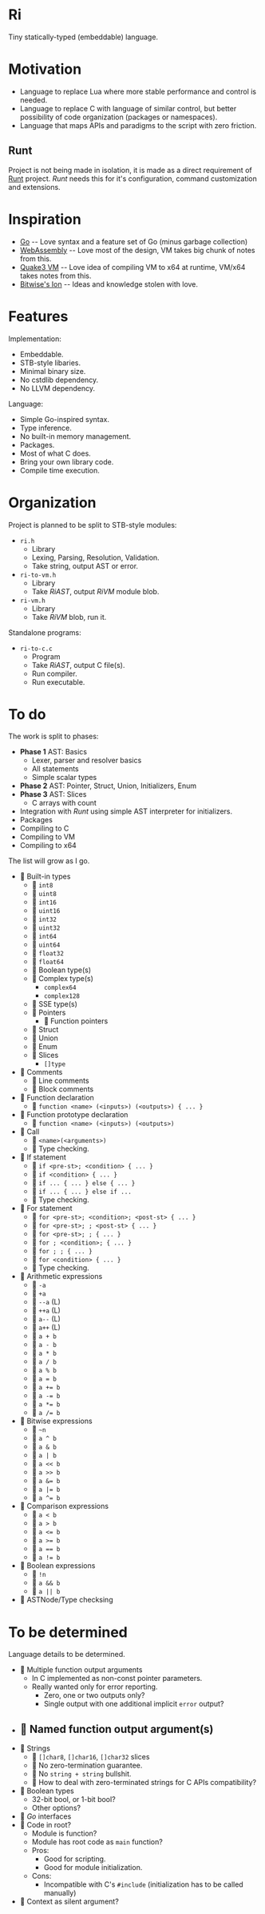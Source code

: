 # Ri

Tiny statically-typed (embeddable) language.

# Motivation

- Language to replace Lua where more stable performance and control is needed.
- Language to replace C with language of similar control, but better possibility of code organization (packages or namespaces).
- Language that maps APIs and paradigms to the script with zero friction.

## Runt

Project is not being made in isolation, it is made as a direct requirement of [Runt](https://github.com/martincohen/Runt) project. _Runt_ needs this for it's configuration, command customization and extensions.

# Inspiration

- [Go](https://golang.org/ref/spec) -- Love syntax and a feature set of Go (minus garbage collection)
- [WebAssembly](https://webassembly.github.io/spec/core/index.html) -- Love most of the design, VM takes big chunk of notes from this.
- [Quake3 VM](https://www.icculus.org/~phaethon/q3mc/q3vm_specs.html) -- Love idea of compiling VM to x64 at runtime, VM/x64 takes notes from this.
- [Bitwise's Ion](https://github.com/pervognsen/bitwise/tree/master/ion) -- Ideas and knowledge stolen with love.

# Features

Implementation:

- Embeddable.
- STB-style libaries.
- Minimal binary size.
- No cstdlib dependency.
- No LLVM dependency.

Language:

- Simple Go-inspired syntax.
- Type inference.
- No built-in memory management.
- Packages.
- Most of what C does.
- Bring your own library code.
- Compile time execution.

# Organization

Project is planned to be split to STB-style modules:

- `ri.h`
    - Library
    - Lexing, Parsing, Resolution, Validation.
    - Take string, output AST or error.
- `ri-to-vm.h`
    - Library
    - Take _RiAST_, output _RiVM_ module blob.
- `ri-vm.h`
    - Library
    - Take _RiVM_ blob, run it.

Standalone programs:

- `ri-to-c.c`
    - Program
    - Take _RiAST_, output C file(s).
    - Run compiler.
    - Run executable.

# To do

The work is split to phases:

- **Phase 1** AST: Basics
    - Lexer, parser and resolver basics
    - All statements
    - Simple scalar types
- **Phase 2** AST: Pointer, Struct, Union, Initializers, Enum
- **Phase 3** AST: Slices
    - C arrays with count
- Integration with _Runt_ using simple AST interpreter for initializers.
- Packages
- Compiling to C
- Compiling to VM
- Compiling to x64

The list will grow as I go.

- :white_square_button: Built-in types
    - :white_square_button: `int8`
    - :white_square_button: `uint8`
    - :white_square_button: `int16`
    - :white_square_button: `uint16`
    - :white_square_button: `int32`
    - :white_square_button: `uint32`
    - :white_square_button: `int64`
    - :white_square_button: `uint64`
    - :white_square_button: `float32`
    - :white_square_button: `float64`
    - :black_square_button: Boolean type(s)
    - :black_square_button: Complex type(s)
        - `complex64`
        - `complex128`
    - :black_square_button: SSE type(s)
    - :black_square_button: Pointers
        - :black_square_button: Function pointers
    - :black_square_button: Struct
    - :black_square_button: Union
    - :black_square_button: Enum
    - :black_square_button: Slices
        - `[]type`
- :black_square_button: Comments
    - :white_square_button: Line comments
    - :black_square_button: Block comments
- :white_square_button: Function declaration
    - :white_square_button: `function <name> (<inputs>) (<outputs>) { ... }`
- :white_square_button: Function prototype declaration
    - :white_square_button: `function <name> (<inputs>) (<outputs>)`
- :white_square_button: Call
    - :white_square_button: `<name>(<arguments>)`
    - :black_square_button: Type checking.
- :white_square_button: If statement
    - :white_square_button: `if <pre-st>; <condition> { ... }`
    - :white_square_button: `if <condition> { ... }`
    - :white_square_button: `if ... { ... } else { ... }`
    - :white_square_button: `if ... { ... } else if ...`
    - :black_square_button: Type checking.
- :white_square_button: For statement
    - :white_square_button: `for <pre-st>; <condition>; <post-st> { ... }`
    - :white_square_button: `for <pre-st>; ; <post-st> { ... }`
    - :white_square_button: `for <pre-st>; ; { ... }`
    - :white_square_button: `for ; <condition>; { ... }`
    - :white_square_button: `for ; ; { ... }`
    - :white_square_button: `for <condition> { ... }`
    - :black_square_button: Type checking.
- :black_square_button: Arithmetic expressions
    - :white_square_button: `-a`
    - :white_square_button: `+a`
    - :black_square_button: `--a` (L)
    - :black_square_button: `++a` (L)
    - :black_square_button: `a--` (L)
    - :black_square_button: `a++` (L)
    - :white_square_button: `a + b`
    - :white_square_button: `a - b`
    - :white_square_button: `a * b`
    - :white_square_button: `a / b`
    - :white_square_button: `a % b`
    - :white_square_button: `a = b`
    - :white_square_button: `a += b`
    - :white_square_button: `a -= b`
    - :white_square_button: `a *= b`
    - :white_square_button: `a /= b`
- :black_square_button: Bitwise expressions
    - :white_square_button: `~n`
    - :white_square_button: `a ^ b`
    - :white_square_button: `a & b`
    - :white_square_button: `a | b`
    - :white_square_button: `a << b`
    - :white_square_button: `a >> b`
    - :white_square_button: `a &= b`
    - :white_square_button: `a |= b`
    - :white_square_button: `a ^= b`
- :black_square_button: Comparison expressions
    - :white_square_button: `a < b`
    - :white_square_button: `a > b`
    - :white_square_button: `a <= b`
    - :white_square_button: `a >= b`
    - :white_square_button: `a == b`
    - :white_square_button: `a != b`
- :black_square_button: Boolean expressions
    - :white_square_button: `!n`
    - :white_square_button: `a && b`
    - :white_square_button: `a || b`
- :black_square_button: ASTNode/Type checksing

# To be determined

Language details to be determined.

- :black_square_button: Multiple function output arguments
    - In C implemented as non-const pointer parameters.
    - Really wanted only for error reporting.
        - Zero, one or two outputs only?
        - Single output with one additional implicit `error` output?
- :white_square_button: Named function output argument(s)
    -
- :white_square_button: Strings
    - :white_square_button: `[]char8`, `[]char16`, `[]char32` slices
    - :white_square_button: No zero-termination guarantee.
    - :white_square_button: No `string + string` bullshit.
    - :black_square_button: How to deal with zero-terminated strings for C APIs compatibility?
- :black_square_button: Boolean types
    - 32-bit bool, or 1-bit bool?
    - Other options?
- :black_square_button: _Go_ interfaces
- :black_square_button: Code in root?
    - Module is function?
    - Module has root code as `main` function?
    - Pros:
        - Good for scripting.
        - Good for module initialization.
    - Cons:
        - Incompatible with C's `#include` (initialization has to be called manually)
- :black_square_button: Context as silent argument?